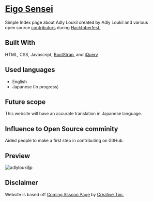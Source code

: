 # [Eigo Sensei](http://www.adlyloukil.jp)

Simple Index page about Adly Loukil created by Adly Loukil and various open source [contributors](https://github.com/adlyloukil/Eigo-sensei/graphs/contributors) during [Hacktoberfest.](https://hacktoberfest.digitalocean.com)

## Built With

HTML, CSS, Javascript, [BootStrap](http://getbootstrap.com), and [jQuery](https://jquery.com)

## Used languages

- English
- Japanese (In progress)

## Future scope

This website will have an accurate translation in Japanese language.

## Influence to Open Source comminity
Aided people to make a first step in contributing on GitHub.

## Preview
![adlyloukiljp](https://user-images.githubusercontent.com/22683645/32230856-676cdecc-be97-11e7-8e87-229c205c168f.png)

## Disclaimer
Website is based off [Coming Sssoon Page](https://www.creative-tim.com/product/coming-sssoon-page) by [Creative Tim.](https://www.creative-tim.com)
